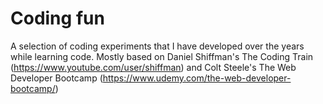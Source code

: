 # Coding fun

A selection of coding experiments that I have developed over the years while learning code. Mostly based on Daniel Shiffman's The Coding Train (https://www.youtube.com/user/shiffman) and Colt Steele's The Web Developer Bootcamp (https://www.udemy.com/the-web-developer-bootcamp/)
